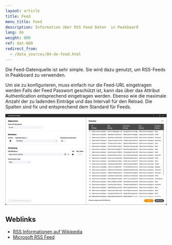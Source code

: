 ```yaml
---
layout: article
title: Feed
menu_title: Feed
description: Information über RSS Feed Daten  in Peakboard
lang: de
weight: 800
ref: dat-800
redirect_from:
  - /data_sources/04-de-feed.html
---
```


Die Feed-Datenquelle ist sehr simple. Sie wird dazu genutzt, um RSS-Feeds in Peakboard zu verwenden.

Um sie zu konfigurieren, muss einfach nur die Feed-URL eingetragen werden Falls der Feed Passwort geschützt ist, kann das über das Attribut Authentication entsprechend eingetragen werden. Ebenso wie die maximale Anzahl der zu ladenden Einträge und das Intervall für den Reload. Die Spalten sind fix und entsprechend dem Standard für Feeds.

![Add Data Dialog](/assets/images/data-sources/feed/de_feed-01.png)

## Weblinks

- [RSS Informationen auf Wikipedia](https://de.wikipedia.org/wiki/RSS_(Web-Feed))
- [Microsoft RSS Feed](http://www.finanzen.net/rss/Microsoft-RSS-Feed)
